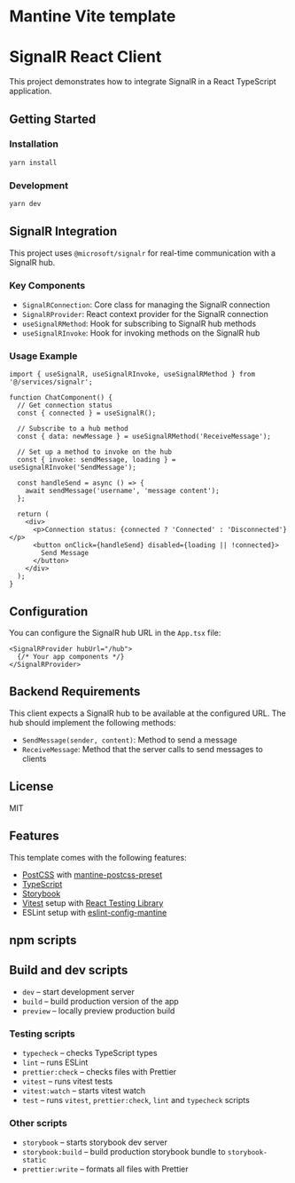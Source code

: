 # Mantine Vite template
# SignalR React Client

This project demonstrates how to integrate SignalR in a React TypeScript application.

## Getting Started

### Installation

```bash
yarn install
```

### Development

```bash
yarn dev
```

## SignalR Integration

This project uses `@microsoft/signalr` for real-time communication with a SignalR hub.

### Key Components

- `SignalRConnection`: Core class for managing the SignalR connection
- `SignalRProvider`: React context provider for the SignalR connection
- `useSignalRMethod`: Hook for subscribing to SignalR hub methods
- `useSignalRInvoke`: Hook for invoking methods on the SignalR hub

### Usage Example

```tsx
import { useSignalR, useSignalRInvoke, useSignalRMethod } from '@/services/signalr';

function ChatComponent() {
  // Get connection status
  const { connected } = useSignalR();

  // Subscribe to a hub method
  const { data: newMessage } = useSignalRMethod('ReceiveMessage');

  // Set up a method to invoke on the hub
  const { invoke: sendMessage, loading } = useSignalRInvoke('SendMessage');

  const handleSend = async () => {
    await sendMessage('username', 'message content');
  };

  return (
    <div>
      <p>Connection status: {connected ? 'Connected' : 'Disconnected'}</p>
      <button onClick={handleSend} disabled={loading || !connected}>
        Send Message
      </button>
    </div>
  );
}
```

## Configuration

You can configure the SignalR hub URL in the `App.tsx` file:

```tsx
<SignalRProvider hubUrl="/hub">
  {/* Your app components */}
</SignalRProvider>
```

## Backend Requirements

This client expects a SignalR hub to be available at the configured URL. The hub should implement the following methods:

- `SendMessage(sender, content)`: Method to send a message
- `ReceiveMessage`: Method that the server calls to send messages to clients

## License

MIT
## Features

This template comes with the following features:

- [PostCSS](https://postcss.org/) with [mantine-postcss-preset](https://mantine.dev/styles/postcss-preset)
- [TypeScript](https://www.typescriptlang.org/)
- [Storybook](https://storybook.js.org/)
- [Vitest](https://vitest.dev/) setup with [React Testing Library](https://testing-library.com/docs/react-testing-library/intro)
- ESLint setup with [eslint-config-mantine](https://github.com/mantinedev/eslint-config-mantine)

## npm scripts

## Build and dev scripts

- `dev` – start development server
- `build` – build production version of the app
- `preview` – locally preview production build

### Testing scripts

- `typecheck` – checks TypeScript types
- `lint` – runs ESLint
- `prettier:check` – checks files with Prettier
- `vitest` – runs vitest tests
- `vitest:watch` – starts vitest watch
- `test` – runs `vitest`, `prettier:check`, `lint` and `typecheck` scripts

### Other scripts

- `storybook` – starts storybook dev server
- `storybook:build` – build production storybook bundle to `storybook-static`
- `prettier:write` – formats all files with Prettier
